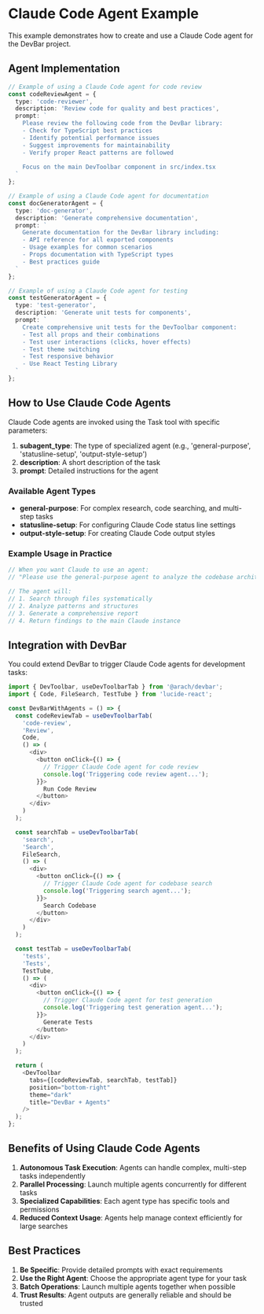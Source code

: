 # Claude Code Agent Example

This example demonstrates how to create and use a Claude Code agent for the DevBar project.

## Agent Implementation

```typescript
// Example of using a Claude Code agent for code review
const codeReviewAgent = {
  type: 'code-reviewer',
  description: 'Review code for quality and best practices',
  prompt: `
    Please review the following code from the DevBar library:
    - Check for TypeScript best practices
    - Identify potential performance issues
    - Suggest improvements for maintainability
    - Verify proper React patterns are followed
    
    Focus on the main DevToolbar component in src/index.tsx
  `
};

// Example of using a Claude Code agent for documentation
const docGeneratorAgent = {
  type: 'doc-generator', 
  description: 'Generate comprehensive documentation',
  prompt: `
    Generate documentation for the DevBar library including:
    - API reference for all exported components
    - Usage examples for common scenarios
    - Props documentation with TypeScript types
    - Best practices guide
  `
};

// Example of using a Claude Code agent for testing
const testGeneratorAgent = {
  type: 'test-generator',
  description: 'Generate unit tests for components',
  prompt: `
    Create comprehensive unit tests for the DevToolbar component:
    - Test all props and their combinations
    - Test user interactions (clicks, hover effects)
    - Test theme switching
    - Test responsive behavior
    - Use React Testing Library
  `
};
```

## How to Use Claude Code Agents

Claude Code agents are invoked using the Task tool with specific parameters:

1. **subagent_type**: The type of specialized agent (e.g., 'general-purpose', 'statusline-setup', 'output-style-setup')
2. **description**: A short description of the task
3. **prompt**: Detailed instructions for the agent

### Available Agent Types

- **general-purpose**: For complex research, code searching, and multi-step tasks
- **statusline-setup**: For configuring Claude Code status line settings
- **output-style-setup**: For creating Claude Code output styles

### Example Usage in Practice

```typescript
// When you want Claude to use an agent:
// "Please use the general-purpose agent to analyze the codebase architecture"

// The agent will:
// 1. Search through files systematically
// 2. Analyze patterns and structures
// 3. Generate a comprehensive report
// 4. Return findings to the main Claude instance
```

## Integration with DevBar

You could extend DevBar to trigger Claude Code agents for development tasks:

```typescript
import { DevToolbar, useDevToolbarTab } from '@arach/devbar';
import { Code, FileSearch, TestTube } from 'lucide-react';

const DevBarWithAgents = () => {
  const codeReviewTab = useDevToolbarTab(
    'code-review',
    'Review',
    Code,
    () => (
      <div>
        <button onClick={() => {
          // Trigger Claude Code agent for code review
          console.log('Triggering code review agent...');
        }}>
          Run Code Review
        </button>
      </div>
    )
  );

  const searchTab = useDevToolbarTab(
    'search',
    'Search',
    FileSearch,
    () => (
      <div>
        <button onClick={() => {
          // Trigger Claude Code agent for codebase search
          console.log('Triggering search agent...');
        }}>
          Search Codebase
        </button>
      </div>
    )
  );

  const testTab = useDevToolbarTab(
    'tests',
    'Tests',
    TestTube,
    () => (
      <div>
        <button onClick={() => {
          // Trigger Claude Code agent for test generation
          console.log('Triggering test generation agent...');
        }}>
          Generate Tests
        </button>
      </div>
    )
  );

  return (
    <DevToolbar
      tabs={[codeReviewTab, searchTab, testTab]}
      position="bottom-right"
      theme="dark"
      title="DevBar + Agents"
    />
  );
};
```

## Benefits of Using Claude Code Agents

1. **Autonomous Task Execution**: Agents can handle complex, multi-step tasks independently
2. **Parallel Processing**: Launch multiple agents concurrently for different tasks
3. **Specialized Capabilities**: Each agent type has specific tools and permissions
4. **Reduced Context Usage**: Agents help manage context efficiently for large searches

## Best Practices

1. **Be Specific**: Provide detailed prompts with exact requirements
2. **Use the Right Agent**: Choose the appropriate agent type for your task
3. **Batch Operations**: Launch multiple agents together when possible
4. **Trust Results**: Agent outputs are generally reliable and should be trusted